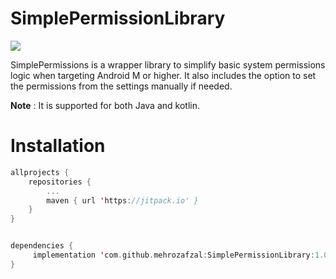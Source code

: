# SimplePermissionLibrary

[![](https://jitpack.io/v/mehrozafzal/SimplePermissionLibrary.svg)](https://jitpack.io/#mehrozafzal/SimplePermissionLibrary)

SimplePermissions is a wrapper library to simplify basic system permissions logic when targeting Android M or higher. It also includes the option to set the permissions from the settings manually if needed.

**Note** : It is supported for both Java and kotlin.


# Installation

```kotlin
allprojects {
	repositories {
		...
		maven { url 'https://jitpack.io' }
	}
}
```

```kotlin

dependencies {
	 implementation 'com.github.mehrozafzal:SimplePermissionLibrary:1.0'
}

```

